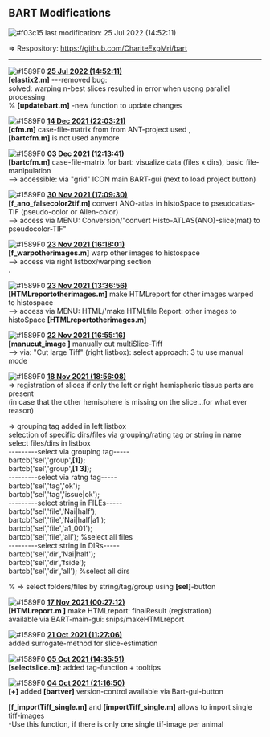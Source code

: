 ## **BART Modifications**
 ![#f03c15](https://via.placeholder.com/15/f03c15/000000?text=+) last modification:   25 Jul 2022 (14:52:11)  
    
 &#8658; Respository: <a href= "https://github.com/ChariteExpMri/bart">https://github.com/ChariteExpMri/bart</a>  
    
    
    
------------------  
  ![#1589F0](https://via.placeholder.com/15/1589F0/000000?text=+)   <ins>**25 Jul 2022 (14:52:11)**</ins>  
   __[elastix2.m]__  ---removed bug:   
  solved: warping n-best slices resulted in error when usong parallel processing  
  %  __[updatebart.m]__  -new function to update changes  
<!---->
  ![#1589F0](https://via.placeholder.com/15/1589F0/000000?text=+)   <ins>**14 Dec 2021 (22:03:21)**</ins>  
   __[cfm.m]__ case-file-matrix from from ANT-project used ,   
  __[bartcfm.m]__ is not used anymore   
    
<!---->
  ![#1589F0](https://via.placeholder.com/15/1589F0/000000?text=+)   <ins>**03 Dec 2021 (12:13:41)** </ins>  
   __[bartcfm.m]__ case-file-matrix for bart: visualize data (files x dirs), basic file-manipulation  
  --> accessible: via "grid" ICON main BART-gui (next to load project button)  
    
<!---->
  ![#1589F0](https://via.placeholder.com/15/1589F0/000000?text=+)   <ins>**30 Nov 2021 (17:09:30)**</ins>  
   __[f_ano_falsecolor2tif.m]__ convert ANO-atlas in histoSpace to pseudoatlas-TIF (pseudo-color or Allen-color)  
  --> access via MENU: Conversion/"convert Histo-ATLAS(ANO)-slice(mat) to pseudocolor-TIF"  
    
<!---->
  ![#1589F0](https://via.placeholder.com/15/1589F0/000000?text=+)   <ins>**23 Nov 2021 (16:18:01)**</ins>  
   __[f_warpotherimages.m]__ warp other images to histospace  
  --> access via right listbox/warping section  
  .  
    
<!---->
  ![#1589F0](https://via.placeholder.com/15/1589F0/000000?text=+)   <ins>**23 Nov 2021 (13:36:56)**</ins>  
   __[HTMLreportotherimages.m]__  make HTMLreport for other images warped to histospace   
  --> access via MENU: HTML/'make HTMLfile Report:  other images to histoSpace __[HTMLreportotherimages.m]__  
    
<!---->
  ![#1589F0](https://via.placeholder.com/15/1589F0/000000?text=+)   <ins>**22 Nov 2021 (16:55:16)**</ins>  
    __[manucut_image ]__ manually cut multiSlice-Tiff    
  --> via: "Cut large Tiff" (right listbox): select approach: 3 tu use manual mode  
    
<!---->
  ![#1589F0](https://via.placeholder.com/15/1589F0/000000?text=+)   <ins>**18 Nov 2021 (18:56:08)**</ins>  
   &#8658;  registration of slices if only the left or right hemispheric tissue parts are present  
  (in case that the other hemisphere is missing on the slice...for what ever reason)    
    
   &#8658; grouping tag added in left listbox  
  selection of specific dirs/files via grouping/rating tag or string in name   
  select files/dirs in listbox  
  ---------select via grouping tag-----  
  bartcb('sel','group',__[1]__);  
  bartcb('sel','group',__[1 3]__);  
  ---------select via  ratng tag-----  
  bartcb('sel','tag','ok');  
  bartcb('sel','tag','issue|ok');  
  ---------select string in FILEs-----  
  bartcb('sel','file','Nai|half');  
  bartcb('sel','file','Nai|half|a1');  
  bartcb('sel','file','a1_001');  
  bartcb('sel','file','all');  %select all files  
  ---------select string in DIRs-----  
  bartcb('sel','dir','Nai|half');  
  bartcb('sel','dir','fside');  
  bartcb('sel','dir','all'); %select all dirs  
    
  %  &#8658;  select folders/files by string/tag/group using __[sel]__-button  
    
<!---->
  ![#1589F0](https://via.placeholder.com/15/1589F0/000000?text=+)   <ins>**17 Nov 2021 (00:27:12)**</ins>  
   __[HTMLreport.m ]__   make HTMLreport: finalResult (registration)  
  available via BART-main-gui: snips/makeHTMLreport  
    
<!---->
  ![#1589F0](https://via.placeholder.com/15/1589F0/000000?text=+)   <ins>**21 Oct 2021 (11:27:06)**</ins>  
  added surrogate-method for slice-estimation  
    
    
<!---->
  ![#1589F0](https://via.placeholder.com/15/1589F0/000000?text=+)   <ins>**05 Oct 2021 (14:35:51)**</ins>  
  __[selectslice.m]__: added tag-function + tooltips  
    
    
<!---->
  ![#1589F0](https://via.placeholder.com/15/1589F0/000000?text=+)   <ins>**04 Oct 2021 (21:16:50)**</ins>  
  __[+]__ added __[bartver]__ version-control available via Bart-gui-button  
    
   __[f_importTiff_single.m]__ and __[importTiff_single.m]__  allows to import single tiff-images  
  -Use this function, if there is only one single tif-image per animal  
    
<!---->
